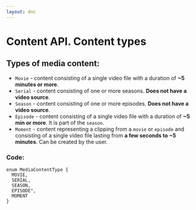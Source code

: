 ```yaml
---
layout: doc
---
```



# Content API. Content types

## Types of media content:
- `Movie` - content consisting of a single video file with a duration of **~5 minutes or more**.
- `Serial` - content consisting of one or more seasons. **Does not have a video source**.
- `Season` - content consisting of one or more episodes. **Does not have a video source**.
- `Episode` - content consisting of a single video file with a duration of **~5 min or more**. It is 
   part of the `season`.
- `Moment` - content representing a clipping from a `movie` or `episode` and consisting of a single video file lasting 
   from **a few seconds to ~5 minutes**. Can be created by the user.

### Code:
```
enum MediaContentType {
  MOVIE,
  SERIAL,
  SEASON,
  EPISODE",
  MOMENT
}
```
